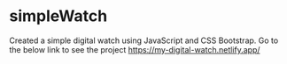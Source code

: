 # simpleWatch
Created a simple digital watch using JavaScript and CSS Bootstrap.
Go to the below link to see the project https://my-digital-watch.netlify.app/
